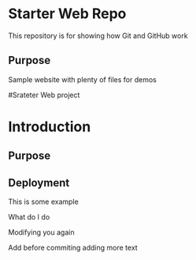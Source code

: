 # Starter Web Repo

This repository is for showing how Git and GitHub work

## Purpose

Sample website with plenty of files for demos

#Srateter Web project

# Introduction

## Purpose

## Deployment

This is some example

What do I do

Modifying you again

Add before commiting
 adding more text 
